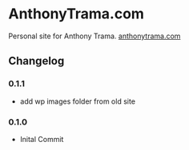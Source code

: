 # AnthonyTrama.com

Personal site for Anthony Trama. <a href="anthonytrama.com">anthonytrama.com</a>

## Changelog

### 0.1.1
- add wp images folder from old site
### 0.1.0
- Inital Commit
